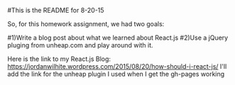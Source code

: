 #This is the README for 8-20-15

So, for this homework assignment, we had two goals:

#1)Write a blog post about what we learned about React.js
#2)Use a jQuery pluging from unheap.com and play around with it.

Here is the link to my React.js Blog: https://jordanwilhite.wordpress.com/2015/08/20/how-should-i-react-js/
I'll add the link for the unheap plugin I used when I get the gh-pages working

